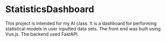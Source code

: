 # StatisticsDashboard

This project is intended for my AI class. It is a dashboard for performing statistical models in user inputted data sets. 
The front end was built using Vue.js. The backend used FastAPI. 
